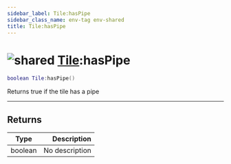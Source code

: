```yaml
---
sidebar_label: Tile:hasPipe
sidebar_class_name: env-tag env-shared
title: Tile:hasPipe
---
```


# <img src='/img/wiki/shared.png' alt='shared' data-tag='env-tag' /> [Tile](../tile/README.md):hasPipe

```lua
boolean Tile:hasPipe()
```

Returns true if the tile has a pipe<br/>

-----------------
## Returns

| Type   | Description |
| ------ | ----------: |
| boolean | No description |
